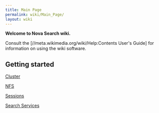 ```yaml
---
title: Main Page
permalink: wiki/Main_Page/
layout: wiki
---
```


**Welcome to Nova Search wiki.**

Consult the \[//meta.wikimedia.org/wiki/Help:Contents User's Guide\] for
information on using the wiki software.

Getting started
---------------

[Cluster](/wiki/Cluster "wikilink")

[NFS](/wiki/NFS "wikilink")

[Sessions](/wiki/Sessions "wikilink")

[Search Services](/wiki/Search_Services "wikilink")
